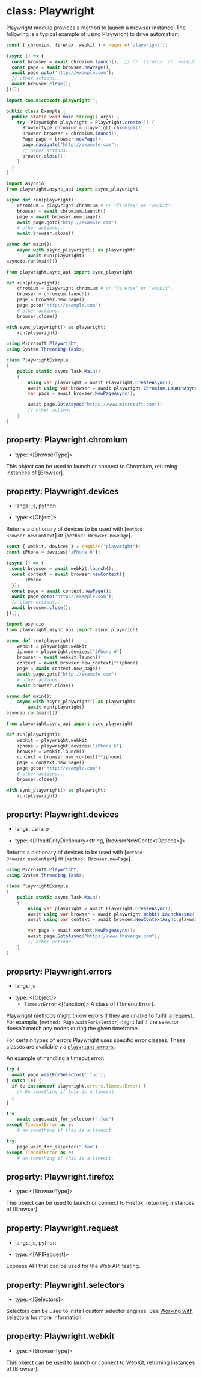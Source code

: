 # class: Playwright

Playwright module provides a method to launch a browser instance. The following is a typical example of using Playwright
to drive automation:

```js
const { chromium, firefox, webkit } = require('playwright');

(async () => {
  const browser = await chromium.launch();  // Or 'firefox' or 'webkit'.
  const page = await browser.newPage();
  await page.goto('http://example.com');
  // other actions...
  await browser.close();
})();
```

```java
import com.microsoft.playwright.*;

public class Example {
  public static void main(String[] args) {
    try (Playwright playwright = Playwright.create()) {
      BrowserType chromium = playwright.chromium();
      Browser browser = chromium.launch();
      Page page = browser.newPage();
      page.navigate("http://example.com");
      // other actions...
      browser.close();
    }
  }
}
```

```python async
import asyncio
from playwright.async_api import async_playwright

async def run(playwright):
    chromium = playwright.chromium # or "firefox" or "webkit".
    browser = await chromium.launch()
    page = await browser.new_page()
    await page.goto("http://example.com")
    # other actions...
    await browser.close()

async def main():
    async with async_playwright() as playwright:
        await run(playwright)
asyncio.run(main())
```

```python sync
from playwright.sync_api import sync_playwright

def run(playwright):
    chromium = playwright.chromium # or "firefox" or "webkit".
    browser = chromium.launch()
    page = browser.new_page()
    page.goto("http://example.com")
    # other actions...
    browser.close()

with sync_playwright() as playwright:
    run(playwright)
```

```csharp
using Microsoft.Playwright;
using System.Threading.Tasks;

class PlaywrightExample
{
    public static async Task Main()
    {
        using var playwright = await Playwright.CreateAsync();
        await using var browser = await playwright.Chromium.LaunchAsync();
        var page = await browser.NewPageAsync();

        await page.GotoAsync("https://www.microsoft.com");
        // other actions...
    }
}
```

## property: Playwright.chromium
- type: <[BrowserType]>

This object can be used to launch or connect to Chromium, returning instances of [Browser].

## property: Playwright.devices
* langs: js, python
- type: <[Object]>

Returns a dictionary of devices to be used with [`method: Browser.newContext`] or [`method: Browser.newPage`].

```js
const { webkit, devices } = require('playwright');
const iPhone = devices['iPhone 6'];

(async () => {
  const browser = await webkit.launch();
  const context = await browser.newContext({
    ...iPhone
  });
  const page = await context.newPage();
  await page.goto('http://example.com');
  // other actions...
  await browser.close();
})();
```

```python async
import asyncio
from playwright.async_api import async_playwright

async def run(playwright):
    webkit = playwright.webkit
    iphone = playwright.devices["iPhone 6"]
    browser = await webkit.launch()
    context = await browser.new_context(**iphone)
    page = await context.new_page()
    await page.goto("http://example.com")
    # other actions...
    await browser.close()

async def main():
    async with async_playwright() as playwright:
        await run(playwright)
asyncio.run(main())
```

```python sync
from playwright.sync_api import sync_playwright

def run(playwright):
    webkit = playwright.webkit
    iphone = playwright.devices["iPhone 6"]
    browser = webkit.launch()
    context = browser.new_context(**iphone)
    page = context.new_page()
    page.goto("http://example.com")
    # other actions...
    browser.close()

with sync_playwright() as playwright:
    run(playwright)
```

## property: Playwright.devices
* langs: csharp
- type: <[IReadOnlyDictionary<string, BrowserNewContextOptions>]>

Returns a dictionary of devices to be used with [`method: Browser.newContext`] or [`method: Browser.newPage`].

```csharp
using Microsoft.Playwright;
using System.Threading.Tasks;

class PlaywrightExample
{
    public static async Task Main()
    {
        using var playwright = await Playwright.CreateAsync();
        await using var browser = await playwright.Webkit.LaunchAsync();
        await using var context = await browser.NewContextAsync(playwright.Devices["iPhone 6"]);

        var page = await context.NewPageAsync();
        await page.GotoAsync("https://www.theverge.com");
        // other actions...
    }
}
```

## property: Playwright.errors
* langs: js
- type: <[Object]>
  - `TimeoutError` <[function]> A class of [TimeoutError].

Playwright methods might throw errors if they are unable to fulfill a request. For example,
[`method: Page.waitForSelector`] might fail if the selector doesn't match any nodes during the given timeframe.

For certain types of errors Playwright uses specific error classes. These classes are available via
[`playwright.errors`](#playwrighterrors).

An example of handling a timeout error:

```js
try {
  await page.waitForSelector('.foo');
} catch (e) {
  if (e instanceof playwright.errors.TimeoutError) {
    // Do something if this is a timeout.
  }
}
```

```python async
try:
    await page.wait_for_selector(".foo")
except TimeoutError as e:
    # do something if this is a timeout.
```

```python sync
try:
    page.wait_for_selector(".foo")
except TimeoutError as e:
    # do something if this is a timeout.
```

## property: Playwright.firefox
- type: <[BrowserType]>

This object can be used to launch or connect to Firefox, returning instances of [Browser].

## property: Playwright.request
* langs: js, python
- type: <[APIRequest]>

Exposes API that can be used for the Web API testing.

## property: Playwright.selectors
- type: <[Selectors]>

Selectors can be used to install custom selector engines. See
[Working with selectors](./selectors.md) for more information.

## property: Playwright.webkit
- type: <[BrowserType]>

This object can be used to launch or connect to WebKit, returning instances of [Browser].
